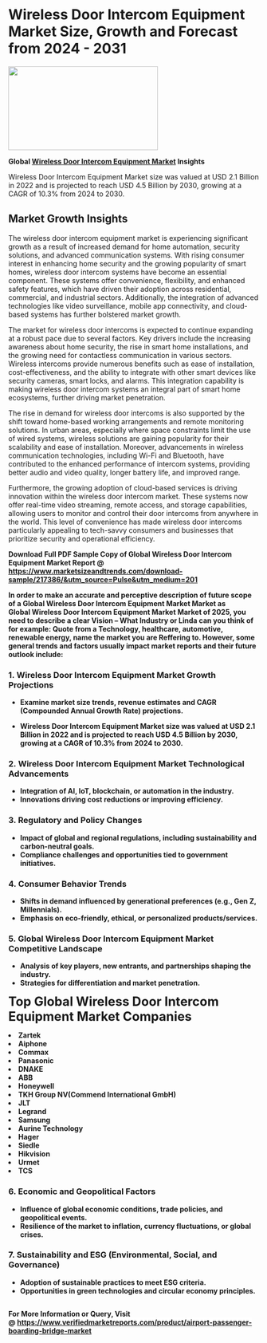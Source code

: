 <H1>Wireless Door Intercom Equipment Market Size, Growth and Forecast from 2024 - 2031</H1><img class="aligncenter size-medium wp-image-584254" src="https://thirdeyenews.in/wp-content/uploads/2024/09/Global-Market-Research-300x168.jpeg" alt="" width="300" height="168" /><p><strong>Global&nbsp;<a href="https://www.marketsizeandtrends.com/download-sample/217386/&amp;utm_source=Pulse&amp;utm_medium=201">Wireless Door Intercom Equipment Market</a> Insights</strong></p><p>Wireless Door Intercom Equipment Market size was valued at USD 2.1 Billion in 2022 and is projected to reach USD 4.5 Billion by 2030, growing at a CAGR of 10.3% from 2024 to 2030.</p><p><h2>Market Growth Insights</h2> <p>The wireless door intercom equipment market is experiencing significant growth as a result of increased demand for home automation, security solutions, and advanced communication systems. With rising consumer interest in enhancing home security and the growing popularity of smart homes, wireless door intercom systems have become an essential component. These systems offer convenience, flexibility, and enhanced safety features, which have driven their adoption across residential, commercial, and industrial sectors. Additionally, the integration of advanced technologies like video surveillance, mobile app connectivity, and cloud-based systems has further bolstered market growth.</p> <p><strong></strong></p> <p>The market for wireless door intercoms is expected to continue expanding at a robust pace due to several factors. Key drivers include the increasing awareness about home security, the rise in smart home installations, and the growing need for contactless communication in various sectors. Wireless intercoms provide numerous benefits such as ease of installation, cost-effectiveness, and the ability to integrate with other smart devices like security cameras, smart locks, and alarms. This integration capability is making wireless door intercom systems an integral part of smart home ecosystems, further driving market penetration.</p> <p>The rise in demand for wireless door intercoms is also supported by the shift toward home-based working arrangements and remote monitoring solutions. In urban areas, especially where space constraints limit the use of wired systems, wireless solutions are gaining popularity for their scalability and ease of installation. Moreover, advancements in wireless communication technologies, including Wi-Fi and Bluetooth, have contributed to the enhanced performance of intercom systems, providing better audio and video quality, longer battery life, and improved range.</p> <p>Furthermore, the growing adoption of cloud-based services is driving innovation within the wireless door intercom market. These systems now offer real-time video streaming, remote access, and storage capabilities, allowing users to monitor and control their door intercoms from anywhere in the world. This level of convenience has made wireless door intercoms particularly appealing to tech-savvy consumers and businesses that prioritize security and operational efficiency.</p> <p><strong></p><p><span class=""><strong>Download Full PDF Sample Copy of Global Wireless Door Intercom Equipment Market Report</strong> @ <a href="https://www.marketsizeandtrends.com/download-sample/217386/&amp;utm_source=Pulse&amp;utm_medium=201" target="_blank">https://www.marketsizeandtrends.com/download-sample/217386/&amp;utm_source=Pulse&amp;utm_medium=201</a></span></p><p>In order to make an accurate and perceptive description of future scope of a Global&nbsp;Wireless Door Intercom Equipment Market Market as Global&nbsp;Wireless Door Intercom Equipment Market Market of 2025, you need to describe a clear Vision &ndash; What Industry or Linda can you think of for example: Quote from a Technology, healthcare, automotive, renewable energy, name the market you are Reffering to. However, some general trends and factors usually impact market reports and their future outlook include:</p><h3>1.&nbsp;<strong>Wireless Door Intercom Equipment Market Growth Projections</strong></h3><ul><li>Examine market size trends, revenue estimates and CAGR (Compounded Annual Growth Rate) projections.</li><li><p>Wireless Door Intercom Equipment Market size was valued at USD 2.1 Billion in 2022 and is projected to reach USD 4.5 Billion by 2030, growing at a CAGR of 10.3% from 2024 to 2030.</p></li></ul><h3>2.&nbsp;<strong>Wireless Door Intercom Equipment Market Technological Advancements</strong></h3><ul><li>Integration of AI, IoT, blockchain, or automation in the industry.</li><li>Innovations driving cost reductions or improving efficiency.</li></ul><h3>3.&nbsp;<strong>Regulatory and Policy Changes</strong></h3><ul><li>Impact of global and regional regulations, including sustainability and carbon-neutral goals.</li><li>Compliance challenges and opportunities tied to government initiatives.</li></ul><h3>4.&nbsp;<strong>Consumer Behavior Trends</strong></h3><ul><li>Shifts in demand influenced by generational preferences (e.g., Gen Z, Millennials).</li><li>Emphasis on eco-friendly, ethical, or personalized products/services.</li></ul><h3>5.&nbsp;<strong>Global Wireless Door Intercom Equipment Market Competitive Landscape</strong></h3><ul><li>Analysis of key players, new entrants, and partnerships shaping the industry.</li><li>Strategies for differentiation and market penetration.</li></ul><p data-pm-slice="1 1 []"><span style="color: inherit; font-family: inherit; font-size: 25px;">Top Global Wireless Door Intercom Equipment Market Companies</span></p><div class="" data-test-id=""><p><li>Zartek</li><li> Aiphone</li><li> Commax</li><li> Panasonic</li><li> DNAKE</li><li> ABB</li><li> Honeywell</li><li> TKH Group NV(Commend International GmbH)</li><li> JLT</li><li> Legrand</li><li> Samsung</li><li> Aurine Technology</li><li> Hager</li><li> Siedle</li><li> Hikvision</li><li> Urmet</li><li> TCS</li></p></div><h3>6.&nbsp;<strong>Economic and Geopolitical Factors</strong></h3><ul><li>Influence of global economic conditions, trade policies, and geopolitical events.</li><li>Resilience of the market to inflation, currency fluctuations, or global crises.</li></ul><h3>7.&nbsp;<strong>Sustainability and ESG (Environmental, Social, and Governance)</strong></h3><ul><li>Adoption of sustainable practices to meet ESG criteria.</li><li>Opportunities in green technologies and circular economy principles.</li></ul><h2><strong style="font-size: 14px;">For More Information or Query, Visit @&nbsp;</strong><a style="background-color: #ffffff; font-size: 14px;" href="https://www.marketsizeandtrends.com/report/wireless-door-intercom-equipment-market/" target="_blank">https://www.verifiedmarketreports.com/product/airport-passenger-boarding-bridge-market</a></h2>
